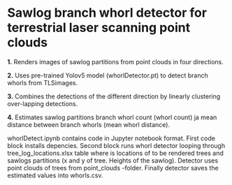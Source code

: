 # Sawlog branch whorl detector for terrestrial laser scanning point clouds

**1.** Renders images of sawlog partitions from point clouds in four directions.

**2.** Uses pre-trained Yolov5 model (whorlDetector.pt) to detect branch whorls from TLSimages.

**3.** Combines the detections of the different direction by linearly clustering over-lapping detections.

**4.** Estimates sawlog partitions branch whorl count (whorl count) ja mean distance between branch whorls (mean whorl distance).

whorlDetect.ipynb contains code in Jupyter notebook format.
First code block installs depencies. 
Second block runs whorl detector looping through tree_log_locations.xlsx table where is locations of to be rendered trees and sawlogs partitions (x and y of tree. Heights of the sawlog).
Detector uses point clouds of trees from point_clouds -folder.
Finally detector saves the estimated values into whorls.csv.

